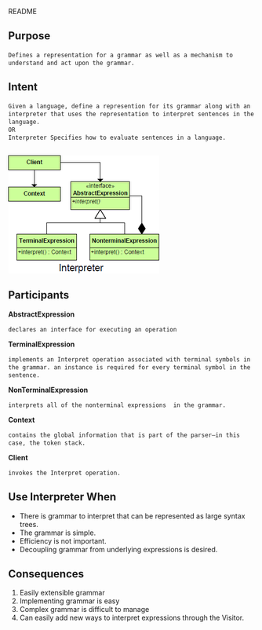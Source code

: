README

## Purpose

	Defines a representation for a grammar as well as a mechanism to understand and act upon the grammar.

## Intent ##

	Given a language, define a represention for its grammar along with an interpreter that uses the representation to interpret sentences in the language.
	OR
	Interpreter Specifies how to evaluate sentences in a language.

##

![alt text](./Images/Interpreter-1.md.png "Interpreter")

## Participants ##

**AbstractExpression**

	declares an interface for executing an operation
**TerminalExpression**

	implements an Interpret operation associated with terminal symbols in the grammar. an instance is required for every terminal symbol in the sentence.
**NonTerminalExpression**

	interprets all of the nonterminal expressions  in the grammar.
**Context**

	contains the global information that is part of the parser—in this case, the token stack.
**Client**

	invokes the Interpret operation.

## Use Interpreter When ##

+ There is grammar to interpret that can be represented as large syntax trees.
+ The grammar is simple.
+ Efficiency is not important.
+ Decoupling grammar from underlying expressions is desired.

## Consequences ##

1. Easily extensible grammar
1. Implementing grammar is easy
1. Complex grammar is difficult to manage
1. Can easily add new ways to interpret expressions through the Visitor.
